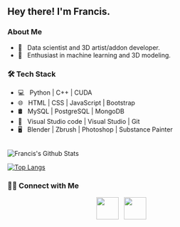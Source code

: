 <h2> Hey there! I'm Francis.</h2>

<h3> About Me </h3>

- 💼 &nbsp; Data scientist and 3D artist/addon developer.
- 🌱 &nbsp; Enthusiast in machine learning and 3D modeling.

<h3>🛠 Tech Stack</h3>

- 💻 &nbsp; Python | C++ | CUDA
- 🌐 &nbsp; HTML | CSS | JavaScript | Bootstrap 
- 🛢 &nbsp; MySQL | PostgreSQL | MongoDB
- 🔧 &nbsp; Visual Studio code | Visual Studio | Git
- 🖥 &nbsp; Blender | Zbrush | Photoshop | Substance Painter

<br>

<img align="center" src="https://github-readme-stats.vercel.app/api?username=francislabountyjr&include_all_commits=true&count_private=true&show_icons=true&line_height=20&title_color=7A7ADB&icon_color=2234AE&text_color=D3D3D3&bg_color=0,000000,130F40" alt="Francis's Github Stats">

</br>

[![Top Langs](https://github-readme-stats.vercel.app/api/top-langs/?username=francislabountyjr&layout=compact&text_color=daf7dc&bg_color=151515)](https://github.com/francislabountyjr/github-readme-stats)


<h3> 🤝🏻 Connect with Me </h3>

<p align="center">
&nbsp; <a href="https://www.linkedin.com/in/francis-labounty/" target="_blank" rel="noopener noreferrer"><img src="https://img.icons8.com/plasticine/100/000000/linkedin.png" width="50" /></a>
&nbsp; <a href="mailto:labounty3d@gmail.com" target="_blank" rel="noopener noreferrer"><img src="https://img.icons8.com/plasticine/100/000000/gmail.png"  width="50" /></a>
</p>
